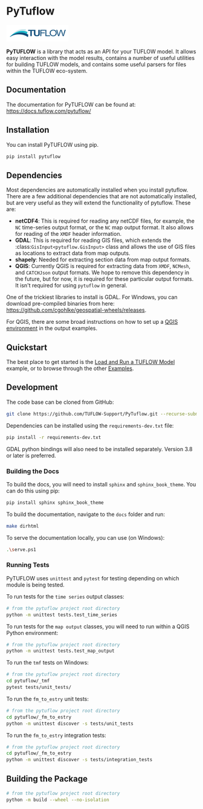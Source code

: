 # PyTuflow

![](docs/assets/TUFLOW.png)

**PyTUFLOW** is a library that acts as an API for your TUFLOW model. It allows easy interaction with the model results,
contains a number of useful utilities for building TUFLOW models, and contains some useful parsers for files within the
TUFLOW eco-system.

## Documentation

The documentation for PyTUFLOW can be found at: https://docs.tuflow.com/pytuflow/

## Installation

You can install PyTUFLOW using pip.

```bash
pip install pytuflow
```

## Dependencies

Most dependencies are automatically installed when you install pytuflow. There are a few additional dependencies
that are not automatically installed, but are very useful as they will extend the functionality of pytuflow. These
are:

- **netCDF4**: This is required for reading any netCDF files, for example, the ``NC`` time-series output format, or
  the ``NC`` map output format. It also allows for reading of the ``XMDF`` header information.
- **GDAL**: This is required for reading GIS files, which extends the :class:`GisInput<pytuflow.GisInput>` class and
  allows the use of GIS files as locations to extract data from map outputs.
- **shapely**: Needed for extracting section data from map output formats.
- **QGIS**: Currently QGIS is required for extracting data from `XMDF`, `NCMesh`,
  and `CATCHJson` output formats. We hope to remove this dependency in the future,
  but for now, it is required for these particular output formats. It isn't required for using ``pytuflow`` in general.

One of the trickiest libraries to install is GDAL. For Windows, you can download pre-compiled binaries from
here: https://github.com/cgohlke/geospatial-wheels/releases.

For QGIS, there are some broad instructions on how to set up a [QGIS environment](https://https://docs.tuflow.com/pytuflow/examples/working_with_tuflow_outputs/#qgis-environment) in the output examples.

## Quickstart

The best place to get started is the [Load and Run a TUFLOW Model](https://docs.tuflow.com/examples/tcf_load_and_run/) example, or to browse through the other
[Examples](https://docs.tuflow.com/examples/).

## Development

The code base can be cloned from GitHub:

```bash
git clone https://github.com/TUFLOW-Support/PyTuflow.git --recurse-submodules
```

Dependencies can be installed using the `requirements-dev.txt` file:

```bash
pip install -r requirements-dev.txt
```

GDAL python bindings will also need to be installed separately. Version 3.8 or later is preferred.

### Building the Docs

To build the docs, you will need to install `sphinx` and `sphinx_book_theme`. You can do this using pip:

```bash
pip install sphinx sphinx_book_theme
```

To build the documentation, navigate to the `docs` folder and run:

```bash
make dirhtml
```

To serve the documentation locally, you can use (on Windows):

```bash
.\serve.ps1
```

### Running Tests

PyTUFLOW uses `unittest` and `pytest` for testing depending on which module is being tested.

To run tests for the `time series` output classes:

```bash
# from the pytuflow project root directory
python -m unittest tests.test_time_series
```

To run tests for the `map output` classes, you will need to run within a QGIS Python environment:

```bash
# from the pytuflow project root directory
python -m unittest tests.test_map_output
```

To run the `tmf` tests on Windows:

```bash
# from the pytuflow project root directory
cd pytuflow/_tmf
pytest tests/unit_tests/
```

To run the `fm_to_estry` unit tests:

```bash
# from the pytuflow project root directory
cd pytuflow/_fm_to_estry
python -m unittest discover -s tests/unit_tests
```

To run the `fm_to_estry` integration tests:

```bash
# from the pytuflow project root directory
cd pytuflow/_fm_to_estry
python -m unittest discover -s tests/integration_tests
```

## Building the Package

```bash
# from the pytuflow project root directory
python -m build --wheel --no-isolation
```
